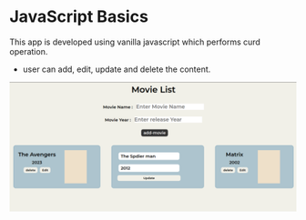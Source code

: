 # JavaScript Basics

This app is developed using vanilla javascript which performs curd operation.

- user can add, edit, update and delete the content.

![demo imgae](./app/assets/homepage.png "app")
